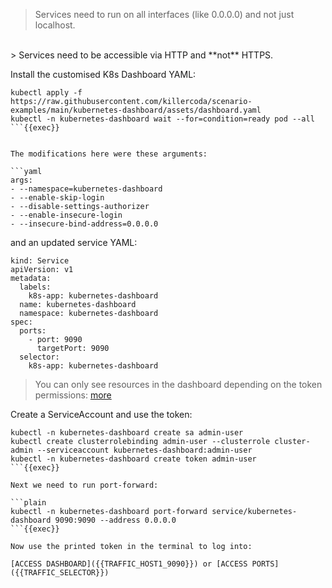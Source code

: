 
> Services need to run on all interfaces (like 0.0.0.0) and not just localhost.
<br>
> Services need to be accessible via HTTP and **not** HTTPS.

Install the customised K8s Dashboard YAML:

```plain
kubectl apply -f https://raw.githubusercontent.com/killercoda/scenario-examples/main/kubernetes-dashboard/assets/dashboard.yaml
kubectl -n kubernetes-dashboard wait --for=condition=ready pod --all
```{{exec}}


The modifications here were these arguments:

```yaml
args:
- --namespace=kubernetes-dashboard
- --enable-skip-login
- --disable-settings-authorizer
- --enable-insecure-login
- --insecure-bind-address=0.0.0.0
```

and an updated service YAML:

```yaml{10,11}
kind: Service
apiVersion: v1
metadata:
  labels:
    k8s-app: kubernetes-dashboard
  name: kubernetes-dashboard
  namespace: kubernetes-dashboard
spec:
  ports:
    - port: 9090
      targetPort: 9090
  selector:
    k8s-app: kubernetes-dashboard
```

> You can only see resources in the dashboard depending on the token permissions: [more](https://github.com/kubernetes/dashboard/blob/master/docs/user/access-control/creating-sample-user.md)

Create a ServiceAccount and use the token:

```plain
kubectl -n kubernetes-dashboard create sa admin-user
kubectl create clusterrolebinding admin-user --clusterrole cluster-admin --serviceaccount kubernetes-dashboard:admin-user
kubectl -n kubernetes-dashboard create token admin-user
```{{exec}}

Next we need to run port-forward:

```plain
kubectl -n kubernetes-dashboard port-forward service/kubernetes-dashboard 9090:9090 --address 0.0.0.0
```{{exec}}

Now use the printed token in the terminal to log into:

[ACCESS DASHBOARD]({{TRAFFIC_HOST1_9090}}) or [ACCESS PORTS]({{TRAFFIC_SELECTOR}})
